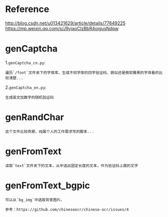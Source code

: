 # Reference
http://blog.csdn.net/u013421629/article/details/77649225
https://mp.weixin.qq.com/s/J9vjaoClzBbR4oigusNdpw

# genCaptcha

1.`genCaptcha_cn.py`:

    遍历`/font`文件夹下的字体库，生成不同字体的四字验证码，貌似还是微软雅黑的字体看的比较清楚...

2.`genCaptcha_en.py`:

    生成英文加数字的随机验证码

# genRandChar

    这个文件比较奇葩，纯属个人的工作需求写的脚本...


# genFromText

    读取`text`文件夹下的文本，从中选出固定长度的文本，作为验证码上面的文字

# genFromText_bgpic

    可以从`bg_img`中选取背景图片。

    参考：https://github.com/chineseocr/chinese-ocr/issues/4